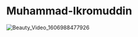 # Muhammad-Ikromuddin
![Beauty_Video_1606988477926](https://user-images.githubusercontent.com/74236710/100992653-06732a80-3587-11eb-96fe-6a71f073416d.gif)
